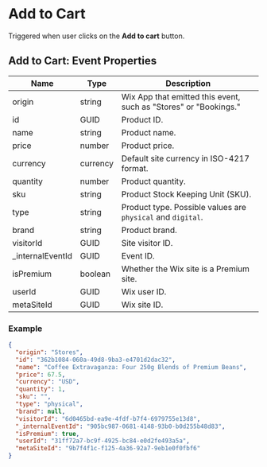 # Add to Cart

Triggered when user clicks on the **Add to cart** button.

## Add to Cart: Event Properties

| Name              | Type     | Description                                                      |
| ----------------- | -------- | ---------------------------------------------------------------- |
| origin            | string   | Wix App that emitted this event, such as "Stores" or "Bookings." |
| id                | GUID     | Product ID.                                                      |
| name              | string   | Product name.                                                    |
| price             | number   | Product price.                                                   |
| currency          | currency | Default site currency in ISO-4217 format.                        |
| quantity          | number   | Product quantity.                                                |
| sku               | string   | Product Stock Keeping Unit (SKU).                                |
| type              | string   | Product type. Possible values are `physical` and `digital`.      |
| brand             | string   | Product brand.                                                   |
| visitorId         | GUID     | Site visitor ID.                                                 |
| _internalEventId | GUID     | Event ID.                                                        |
| isPremium         | boolean  | Whether the Wix site is a Premium site.                          |
| userId            | GUID     | Wix user ID.                                                     |
| metaSiteId        | GUID     | Wix site ID.                                                     |

### Example

```json
{
  "origin": "Stores",
  "id": "362b1084-060a-49d8-9ba3-e4701d2dac32",
  "name": "Coffee Extravaganza: Four 250g Blends of Premium Beans",
  "price": 67.5,
  "currency": "USD",
  "quantity": 1,
  "sku": "",
  "type": "physical",
  "brand": null,
  "visitorId": "6d0465bd-ea9e-4fdf-b7f4-6979755e13d8",
  "_internalEventId": "905bc987-0681-4148-93b0-b0d255b48d83",
  "isPremium": true,
  "userId": "31ff72a7-bc9f-4925-bc84-e0d2fe493a5a",
  "metaSiteId": "9b7f4f1c-f125-4a36-92a7-9eb1e0f0fbf6"
}
```
